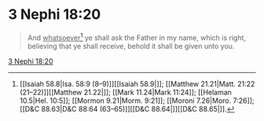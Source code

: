 # 3 Nephi 18:20

> And <u>whatsoever</u>[^a] ye shall ask the Father in my name, which is right, believing that ye shall receive, behold it shall be given unto you.

[3 Nephi 18:20](https://www.churchofjesuschrist.org/study/scriptures/bofm/3-ne/18?lang=eng&id=p20#p20)


[^a]: [[Isaiah 58.8|Isa. 58:9 (8–9)]][[Isaiah 58.9|]]; [[Matthew 21.21|Matt. 21:22 (21–22)]][[Matthew 21.22|]]; [[Mark 11.24|Mark 11:24]]; [[Helaman 10.5|Hel. 10:5]]; [[Mormon 9.21|Morm. 9:21]]; [[Moroni 7.26|Moro. 7:26]]; [[D&C 88.63|D&C 88:64 (63–65)]][[D&C 88.64|]][[D&C 88.65|]].  
